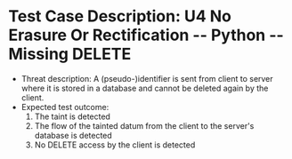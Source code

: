 # Test Case Description: U4 No Erasure Or Rectification -- Python -- Missing DELETE
- Threat description: A (pseudo-)identifier is sent from client to server where it is stored in a database and cannot be deleted again by the client.
- Expected test outcome:
  1. The taint is detected
  2. The flow of the tainted datum from the client to the server's database is detected
  3. No DELETE access by the client is detected  